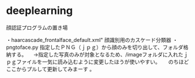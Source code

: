 # deeplearning
顔認証プログラムの置き場

・haarcascade_frontalface_default.xml"
 顔識別用のカスケード分類器
・pngtoface.py
 指定したＰＮＧ（ｊｐｇ）から顔のみを切り出して、フォルダ格納する。
 　→指定した写真のみが対象となるため、/imageフォルダに入れたｊｐｇファイルを一気に読み込むように変更したほうが使いやすい。
 　 のちほどここからプルして更新してみまーす
。
